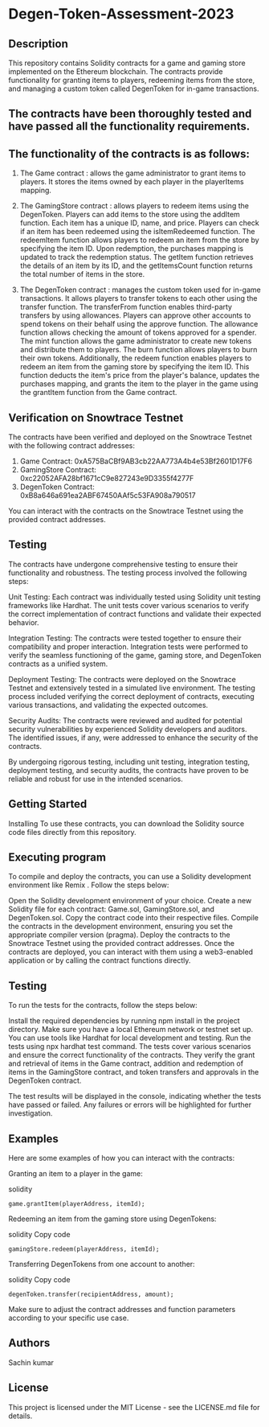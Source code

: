 # Degen-Token-Assessment-2023

## Description
This repository contains Solidity contracts for a game and gaming store implemented on the Ethereum blockchain. The contracts provide functionality for granting items to players, redeeming items from the store, and managing a custom token called DegenToken for in-game transactions.

## The contracts have been thoroughly tested and have passed all the functionality requirements.

## The functionality of the contracts is as follows:

1. The Game contract : allows the game administrator to grant items to players. It stores the items owned by each player in the playerItems mapping.

2. The GamingStore contract : allows players to redeem items using the DegenToken. Players can add items to the store using the addItem function. Each item has a unique ID, name, and price. Players can check if an item has been redeemed using the isItemRedeemed function. The redeemItem function allows players to redeem an item from the store by specifying the item ID. Upon redemption, the purchases mapping is updated to track the redemption status. The getItem function retrieves the details of an item by its ID, and the getItemsCount function returns the total number of items in the store.

3. The DegenToken contract : manages the custom token used for in-game transactions. It allows players to transfer tokens to each other using the transfer function. The transferFrom function enables third-party transfers by using allowances. Players can approve other accounts to spend tokens on their behalf using the approve function. The allowance function allows checking the amount of tokens approved for a spender. The mint function allows the game administrator to create new tokens and distribute them to players. The burn function allows players to burn their own tokens. Additionally, the redeem function enables players to redeem an item from the gaming store by specifying the item ID. This function deducts the item's price from the player's balance, updates the purchases mapping, and grants the item to the player in the game using the grantItem function from the Game contract.

## Verification on Snowtrace Testnet
The contracts have been verified and deployed on the Snowtrace Testnet with the following contract addresses:

1. Game Contract: 0xA575BaCBf9AB3cb22AA773A4b4e53Bf2601D17F6
2. GamingStore Contract: 0xc22052AFA28bf1671cC9e827243e9D3355f4277F
3. DegenToken Contract: 0xB8a646a691ea2ABF67450AAf5c53FA908a790517
   
You can interact with the contracts on the Snowtrace Testnet using the provided contract addresses.

## Testing
The contracts have undergone comprehensive testing to ensure their functionality and robustness. The testing process involved the following steps:

Unit Testing: Each contract was individually tested using Solidity unit testing frameworks like Hardhat. The unit tests cover various scenarios to verify the correct implementation of contract functions and validate their expected behavior.

Integration Testing: The contracts were tested together to ensure their compatibility and proper interaction. Integration tests were performed to verify the seamless functioning of the game, gaming store, and DegenToken contracts as a unified system.

Deployment Testing: The contracts were deployed on the Snowtrace Testnet and extensively tested in a simulated live environment. The testing process included verifying the correct deployment of contracts, executing various transactions, and validating the expected outcomes.

Security Audits: The contracts were reviewed and audited for potential security vulnerabilities by experienced Solidity developers and auditors. The identified issues, if any, were addressed to enhance the security of the contracts.

By undergoing rigorous testing, including unit testing, integration testing, deployment testing, and security audits, the contracts have proven to be reliable and robust for use in the intended scenarios.

## Getting Started
Installing
To use these contracts, you can download the Solidity source code files directly from this repository.

## Executing program
To compile and deploy the contracts, you can use a Solidity development environment like Remix . Follow the steps below:

Open the Solidity development environment of your choice.
Create a new Solidity file for each contract: Game.sol, GamingStore.sol, and DegenToken.sol.
Copy the contract code into their respective files.
Compile the contracts in the development environment, ensuring you set the appropriate compiler version (pragma).
Deploy the contracts to the Snowtrace Testnet using the provided contract addresses.
Once the contracts are deployed, you can interact with them using a web3-enabled application or by calling the contract functions directly.

## Testing
To run the tests for the contracts, follow the steps below:

Install the required dependencies by running npm install in the project directory.
Make sure you have a local Ethereum network or testnet set up. You can use tools like Hardhat  for local development and testing.
Run the tests using npx hardhat test command.
The tests cover various scenarios and ensure the correct functionality of the contracts. They verify the grant and retrieval of items in the Game contract, addition and redemption of items in the GamingStore contract, and token transfers and approvals in the DegenToken contract.

The test results will be displayed in the console, indicating whether the tests have passed or failed. Any failures or errors will be highlighted for further investigation.

## Examples
Here are some examples of how you can interact with the contracts:

Granting an item to a player in the game:

solidity
```
game.grantItem(playerAddress, itemId);
```
Redeeming an item from the gaming store using DegenTokens:

solidity
Copy code
```
gamingStore.redeem(playerAddress, itemId);
```
Transferring DegenTokens from one account to another:

solidity
Copy code
```
degenToken.transfer(recipientAddress, amount);
```
Make sure to adjust the contract addresses and function parameters according to your specific use case.

## Authors
Sachin kumar

## License
This project is licensed under the MIT License - see the LICENSE.md file for details.
